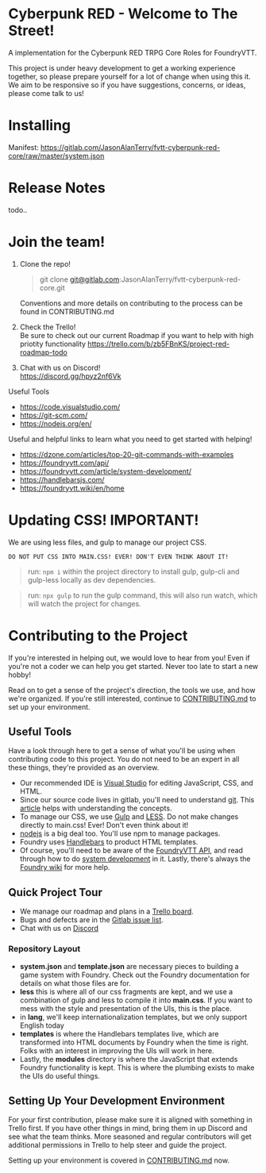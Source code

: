 # Cyberpunk RED - Welcome to The Street!

A implementation for the Cyberpunk RED TRPG Core Roles for FoundryVTT.

This project is under heavy development to get a working experience together, so please prepare yourself for a lot of change when using this it. We aim to be responsive so if you have suggestions, concerns, or ideas, please come talk to us!

# Installing

Manifest: https://gitlab.com/JasonAlanTerry/fvtt-cyberpunk-red-core/raw/master/system.json

# Release Notes

todo..

# Join the team!

1.  Clone the repo!

    > git clone git@gitlab.com:JasonAlanTerry/fvtt-cyberpunk-red-core.git

    Conventions and more details on contributing to the process can be found in CONTRIBUTING.md

2.  Check the Trello!<br>
    Be sure to check out our current Roadmap if you want to help with high priotity functionality https://trello.com/b/zb5FBnKS/project-red-roadmap-todo

3.  Chat with us on Discord!<br>
    https://discord.gg/hpyz2nf6Vk


Useful Tools

- https://code.visualstudio.com/
- https://git-scm.com/
- https://nodejs.org/en/

Useful and helpful links to learn what you need to get started with helping!

- https://dzone.com/articles/top-20-git-commands-with-examples
- https://foundryvtt.com/api/
- https://foundryvtt.com/article/system-development/
- https://handlebarsjs.com/
- https://foundryvtt.wiki/en/home

# Updating CSS! IMPORTANT!

We are using less files, and gulp to manage our project CSS.

`DO NOT PUT CSS INTO MAIN.CSS! EVER! DON'T EVEN THINK ABOUT IT!`

> run: `npm i` within the project directory to install gulp, gulp-cli and gulp-less locally as dev dependencies.

> run: `npx gulp` to run the gulp command, this will also run watch, which will watch the project for changes.

# Contributing to the Project

If you're interested in helping out, we would love to hear from you! Even if you're not a coder
we can help you get started. Never too late to start a new hobby!

Read on to get a sense of the project's direction, the tools we use, and how we're organized. If you're still interested, continue to [CONTRIBUTING.md](https://gitlab.com/JasonAlanTerry/fvtt-cyberpunk-red-core/-/blob/dev/CONTRIBUTING.md) to set up your environment.

## Useful Tools

Have a look through here to get a sense of what you'll be using when contributing code to this project. You do not need to be an expert in all these things, they're provided as an overview.

- Our recommended IDE is [Visual Studio](https://code.visualstudio.com/) for editing JavaScript, CSS, and HTML.
- Since our source code lives in gitlab, you'll need to understand [git](https://git-scm.com/). This [article](https://dzone.com/articles/top-20-git-commands-with-examples) helps with understanding the concepts.
- To manage our CSS, we use [Gulp](https://gulpjs.com/) and [LESS](http://lesscss.org/). Do not make changes directly to main.css! Ever! Don't even think about it!
- [nodejs](https://nodejs.org/en/) is a big deal too. You'll use npm to manage packages.
- Foundry uses [Handlebars](https://handlebarsjs.com/) to product HTML templates.
- Of course, you'll need to be aware of the [FoundryVTT API](https://foundryvtt.com/api/), and read through how to do [system development](https://foundryvtt.com/article/system-development/) in it. Lastly, there's always the [Foundry wiki](https://foundryvtt.wiki/en/home) for more help.

## Quick Project Tour

- We manage our roadmap and plans in a [Trello board](https://trello.com/b/zb5FBnKS/project-red-roadmap-todo).
- Bugs and defects are in the [Gitlab issue list](https://gitlab.com/JasonAlanTerry/fvtt-cyberpunk-red-core/-/issues).
- Chat with us on [Discord](https://discord.gg/gASBkXWm)

### Repository Layout

- **system.json** and **template.json** are necessary pieces to building a game system with Foundry. Check out the Foundry documentation for details on what those files are for.
- **less** this is where all of our css fragments are kept, and we use a combination of gulp and less to compile it into **main.css**. If you want to mess with the style and presentation of the UIs, this is the place.
- in **lang**, we'll keep internationalization templates, but we only support English today
- **templates** is where the Handlebars templates live, which are transformed into HTML documents by Foundry when the time is right. Folks with an interest in improving the UIs will work in here.
- Lastly, the **modules** directory is where the JavaScript that extends Foundry functionality is kept. This is where the plumbing exists to make the UIs do useful things.

## Setting Up Your Development Environment

For your first contribution, please make sure it is aligned with something in Trello first. If you have other things in mind, bring them in up Discord and see what the team thinks. More seasoned and regular contributors will get additional permissions in Trello to help steer and guide the project.

Setting up your environment is covered in [CONTRIBUTING.md](https://gitlab.com/JasonAlanTerry/fvtt-cyberpunk-red-core/-/blob/dev/CONTRIBUTING.md) now.
